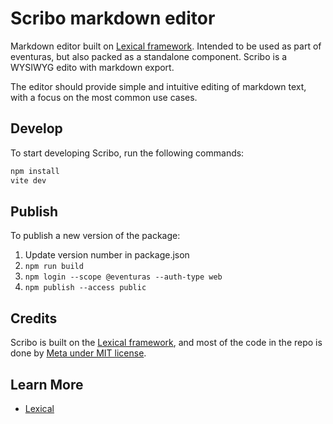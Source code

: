 # Scribo markdown editor

Markdown editor built on [Lexical framework](https://lexical.dev/). Intended to be used as part of eventuras, but also packed as a standalone component. Scribo is a WYSIWYG edito with markdown export.

The editor should provide simple and intuitive editing of markdown text, with a focus on the most common use cases.

## Develop

To start developing Scribo, run the following commands:

```bash
npm install
vite dev
```

## Publish

To publish a new version of the package:

1. Update version number in package.json
1. `npm run build`
1. `npm login --scope @eventuras --auth-type web`
1. `npm publish --access public`

## Credits

Scribo is built on the [Lexical framework](https://lexical.dev/), and most of the code in the repo is done by [Meta under MIT license](https://github.com/facebook/lexical).

## Learn More

- [Lexical](https://lexical.dev/)
